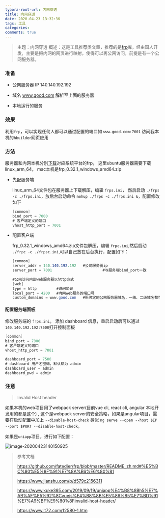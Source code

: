 ```yaml
---
typora-root-url: 内网穿透
title: 内网穿透
date: 2020-04-23 13:32:36
tags: 工具
categories:
comments: true
---
```


> 主题：内网穿透
> 概述：这是工具推荐类文章，推荐的是[frp](https://github.com/fatedier/frp/blob/master/README_zh.md)库，经由国人开发，主要是把内网的网页进行映射，使得可以再公网访问，前提是有一个公网服务器。

<!--正文-->
<!--more-->

### 准备

* 公网服务器 IP 140.140.192.192

* 域名 www.good.com 解析至上面的服务器
* 本地运行的服务

### 效果

利用`frp`，可以实现任何人都可以通过配置的端口如 `www.good.com:7001` 访问我本机的`hbuilder`网页应用

### 方法

服务器和内网本机分别[下载](https://github.com/fatedier/frp/releases)对应系统平台的frp，
这里ubuntu服务器需要下载linux_arm_64， mac本机是frp_0.32.1_windows_amd64.zip

* 先配服务端

  linux_arm_64文件包在服务器上下载解压，编辑 `frps.ini`， 然后启动 `./frps -c ./frps.ini`，放后台启动命令 `nohup ./frps -c ./frps.ini &`，配置修改如下

  ```csharp
  [common]
  bind_port = 7000
  # 客户端定义的端口
  vhost_http_port = 7001
  ```

* 配置客户端

  frp_0.32.1_windows_amd64.zip文件包解压，编辑 `frpc.ini`,然后启动 `./frpc -c ./frpsc.ini`,可以自己放在后台执行，配置如下：

  ```csharp
  [common]
  server_addr = 140.140.192.192   #公网服务器ip
  server_port = 7001                       #与服务端bind_port一致
   
  #公网访问内部web服务器以http方式
  [web]
  type = http         #访问协议
  local_port = 4200   #内网web服务的端口号
  custom_domains = www.good.com   #所绑定的公网服务器域名，一级、二级域名都可以
  ```

#### 配置服务端面板

修改服务端的 `frps.ini`， 添加 dashboard 信息，重启启动后可以通过`140.140.192.192:7500`打开控制面板

```csharp
[common]
bind_port = 7000
# 客户端定义的端口
vhost_http_port = 7001

dashboard_port = 7500
# dashboard 用户名密码，默认都为 admin
dashboard_user = admin
dashboard_pwd = admin
```

### 注意

>  Invalid Host header

如果本机的web项目用了webpack server(目前vue cli, react cli, angular 本地开发用的都是这个) , 这个是webpack server的安全策略，如果是angular项目，需要在启动配置中加上 `--disable-host-check` 类似 `ng serve --open --host $IP --port $PORT --disable-host-check`。

如果是`uniapp`项目，进行如下配置：

![image-20200423140150925](/images/image-20200423140150925.png)



> 参考文档
>
> https://github.com/fatedier/frp/blob/master/README_zh.md#%E5%BC%80%E5%8F%91%E7%8A%B6%E6%80%81
>
> https://www.jianshu.com/p/d579c2156311
>
> https://www.kuke365.com/2019/09/19/uniapp%E4%B8%8Bh5%E7%AB%AF%E5%92%8Cvuejs%E4%B8%8B%E5%86%85%E7%BD%91%E7%A9%BF%E9%80%8Finvalid-host-header/
>
> https://www.it72.com/12580-1.htm
>
> 